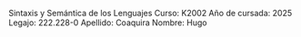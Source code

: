 Sintaxis y Semántica de los Lenguajes
Curso: K2002
Año de cursada: 2025
Legajo: 222.228-0
Apellido: Coaquira
Nombre: Hugo
